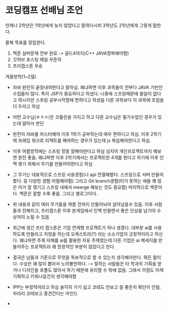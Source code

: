 # 코딩캠프 선배님 조언

언제나 2학년은 1학년에게 늦지 않았다고 말하다시피 
3학년도 2학년에게 그렇게 말한다.

올해 목표를 정립한다.

1. 백준 실버문제 전부 완료 -> 골드4까지(C++ JAVA정복해야함)
2. 깃허브 포스팅 매일 꾸준히 
3. 프리캡스톤 우승 



겨울방학(1~2월)
- 자바 완전히 끝장내야한다고 말하심. 왜냐하면 이후 과목들이 전부다 JAVA 기반인 수업들이 많다. 특히 JSP가 중요하다고 하셨다. 나중에 스프링때문에 쓸일이 없다고 하시지만 스프링 공부시작할때 편하다고 하셨음 다른 과목보다 이 과목에 초점을 더 두라고 하심

- 어떤 교수님(ㅎㅈㅇ)은 코틀린을 가지고 하고 다른 교수님은 필기수업인 경우가 있는데 알아서 판단

- 완전히 자바를 마스터해야 이후 1학기 공부하는데 매우 편하다고 하심. 이후 2학기때 프레임 워크로 리엑트를 해야하는 경우가 있는데 js 복습해야한다고 하심. 

- 이후 여름방학에는 스프링 정말 잘해야한다고 하심 심지어 개인프로젝트까지 해보면 완전 좋음. 왜냐하면 이후 2학기에서는 프로젝트만 4개를 뛴다고 하기에 이후 인맥 쌓기 위해서 무기를 만들어야한다고 하심

- 그 무기는 대표적으로 스프링 사용경험(나 api 연결해봤다. 스프링으로 서버 만들어봤다. 등 다양한 경험 어필해야함) 그리고 Git branch경험(이거 못하는 애들 꽤 많은 이거 잘 챙기고 스프링 내에서 meerge 해보는 것도 중요함) 마지막으로 백준이다. 백준은 잘할 수록 좋음. 그리고 블로그이다.

- 위 내용과 같이 여러 무기들을 여름 전까지 만들어놔야 살아남을수 있음. 이후 사람들과 친해지고, 프리캡스톤 이후 본게임에서 인맥 만들면서 좋은 인상을 남기야 수상까지 노릴 수 있음

- 최근에 생긴 프리 캡스톤은 기업 연계형 프로젝트가 하나 생겼다. 대부분 ai를 사용하도록 만들라고 지정을 하는데 오케스트라(?) 라는 소소기업이 긍정적이라고 하신다. 왜냐하면 주제 자체를 ai를 활용한 자유 주제였는데 다른 기업은 ai 메세지를 만들어주는 프로젝트라 꽤 한정적인 부분이 많았다고 한다.

- 결국은 남들과 기준으로 무엇을 독보적으로 할 수 있는지 생각해야한다. 뭐든 말이다. 수상은 꽤 많이 뽑아서 노려볼만하다. -> 잘하는 사람들은 타 학과의 기획을 받거나 디자인을 포폴도 많아서 하기 때문에 유리할 수 밖에 없음. 그래서 이점도 어캐 기획하고 키워나갈건지 생각해야함

- IPP는 부정적이라고 하심 솔직히 가기 쉽고 코테도 안보고 질 좋은지 확인이 안됨. 차라리 코테보고 중견간다는 마인드

- 
